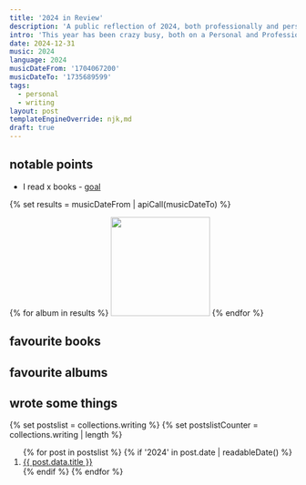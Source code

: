 ```yaml
---
title: '2024 in Review'
description: 'A public reflection of 2024, both professionally and personally.'
intro: 'This year has been crazy busy, both on a Personal and Professional Level - starting a new role, bringing with it a whole wealth of new challenges, and increasing my personal skills outside of my professional career As the year closes out, I thought I would take a bit of time to review how the year has gone publicly, rather than the normal ‘well that year went ok’ type introspection that normally happens.'
date: 2024-12-31
music: 2024
language: 2024
musicDateFrom: '1704067200'
musicDateTo: '1735689599'
tags:
  - personal
  - writing
layout: post
templateEngineOverride: njk,md
draft: true
---
```


## notable points

- I read x books - [goal](https://literal.club/dominickjay217/goal/dom-jays-2024-reading-goal-ujuz80y)

{% set results = musicDateFrom | apiCall(musicDateTo) %}

<div class="music-grid" style="--layout: grid">
  {% for album in results %}
    <a href="{{ album.url }}"><img height="174" width="174" src="{{ album.art }}" loading="lazy" /></a>
  {% endfor %}
</div>

## favourite books

## favourite albums

## wrote some things

{% set postslist = collections.writing %}
{% set postslistCounter = collections.writing | length %}

<ol style="counter-reset: start-from {{ (postslistCounter or postslist.length) + 1 }}">
   {% for post in postslist %}
      {% if '2024' in post.date | readableDate() %}
         <li class=""><a href="{{ post.url | url }}">{{ post.data.title }}</a></li>
      {% endif %}
   {% endfor %}
</ol>
